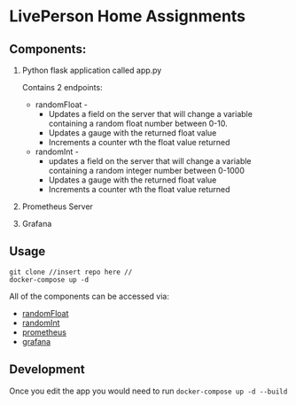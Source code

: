 # LivePerson Home Assignments

## Components:
1. Python flask application called app.py
    
    Contains 2 endpoints:
    
    * randomFloat - 
      * Updates a field on the server that will change a variable containing a random float number between 0-10.
      * Updates a gauge with the returned float value
      * Increments a counter wth the float value returned
    * randomInt - 
      * updates a field on the server that will change a variable containing a random integer number between 0-1000
      * Updates a gauge with the returned float value
      * Increments a counter wth the float value returned
2. Prometheus Server
3. Grafana
      
      
## Usage
```
git clone //insert repo here //
docker-compose up -d
```
All of the components can be accessed via:
* [randomFloat](http://127.0.0.1:5000/randomFloat)
* [randomInt](http://127.0.0.1:5000/randomInt)
* [prometheus](127.0.0.1:9090)
* [grafana](127.0.0.1:3000)



## Development
Once you edit the app you would need to  run `docker-compose up -d --build`

